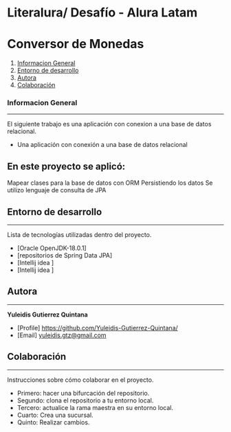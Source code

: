 # Literalura/ Desafío - Alura Latam
 
# Conversor de Monedas 

1. [Informacion General](#Informacion-General)
2. [Entorno de desarrollo](#Entorno-de-desarrollo)
3. [Autora](#Autora)
4. [Colaboración](#Colaboración)

### Informacion General
***
El siguiente trabajo es una aplicación con conexion a una base de datos relacional.
* Una aplicación con conexión a una base de datos relacional


## En este proyecto se aplicó:

Mapear clases para la base de datos con ORM
Persistiendo los datos
Se utilizo lenguaje de consulta de JPA

## Entorno de desarrollo
***
Lista de tecnologías utilizadas dentro del proyecto.

* [Oracle OpenJDK-18.0.1]  
* [repositorios de Spring Data JPA] 
* [Intellij idea ]
* [Intellij idea ]

## Autora
***
**Yuleidis Gutierrez Quintana**
- [Profile] [https://github.com/Yuleidis-Gutierrez-Quintana/ ](https://github.com/Carolina-Gtz)
- [Email]  yuleidis.gtz@gmail.com 


## Colaboración
***
Instrucciones sobre cómo colaborar en el proyecto.

* Primero: hacer una bifurcación del repositorio.
* Segundo: clona el repositorio a tu entorno local.
* Tercero: actualice la rama maestra en su entorno local.
* Cuarto: Crea una sucursal.
* Quinto: Realizar cambios.
